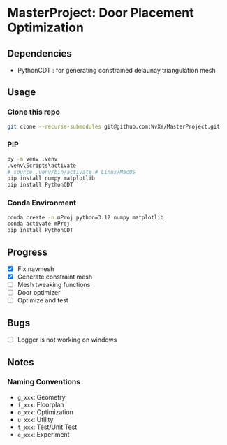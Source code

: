 # MasterProject: Door Placement Optimization

## Dependencies

- PythonCDT : for generating constrained delaunay triangulation mesh

## Usage

### Clone this repo

```bash
git clone --recurse-submodules git@github.com:WvXY/MasterProject.git
```

### PIP

```bash
py -m venv .venv
.venv\Scripts\activate 
# source .venv/bin/activate # Linux/MacOS
pip install numpy matplotlib
pip install PythonCDT
```

### Conda Environment

```bash
conda create -n mProj python=3.12 numpy matplotlib
conda activate mProj 
pip install PythonCDT
```

## Progress

- [X] Fix navmesh
- [X] Generate constraint mesh
- [ ] Mesh tweaking functions
- [ ] Door optimizer
- [ ] Optimize and test

## Bugs

- [ ] Logger is not working on windows

## Notes

### Naming Conventions

- `g_xxx`: Geometry
- `f_xxx`: Floorplan
- `o_xxx`: Optimization
- `u_xxx`: Utility
- `t_xxx`: Test/Unit Test
- `e_xxx`: Experiment
